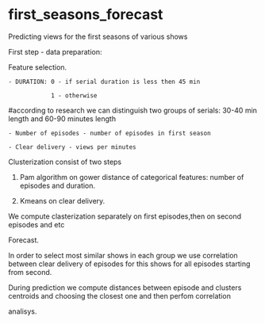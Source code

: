 # first_seasons_forecast
Predicting views for the first seasons of various shows

First step - data preparation:

Feature selection.

    - DURATION: 0 - if serial duration is less then 45 min
    
                1 - otherwise
                
   #according to research we can distinguish two groups of serials: 30-40 min length and 60-90 minutes length
   
    - Number of episodes - number of episodes in first season
    
    - Clear delivery - views per minutes
 
Clusterization consist of two steps

1. Pam algorithm on gower distance of categorical features: number of episodes and duration.

2. Kmeans on clear delivery.

We compute clasterization separately on first episodes,then on second episodes and etc

Forecast.

In order to select most similar shows in each group we use correlation between clear delivery of episodes for
this shows for all episodes starting from second.

During prediction we compute distances between episode and clusters centroids and choosing the closest one  and then perfom correlation 

analisys.
